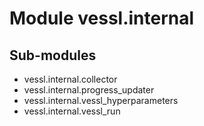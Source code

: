Module vessl.internal
=====================

Sub-modules
-----------
* vessl.internal.collector
* vessl.internal.progress_updater
* vessl.internal.vessl_hyperparameters
* vessl.internal.vessl_run